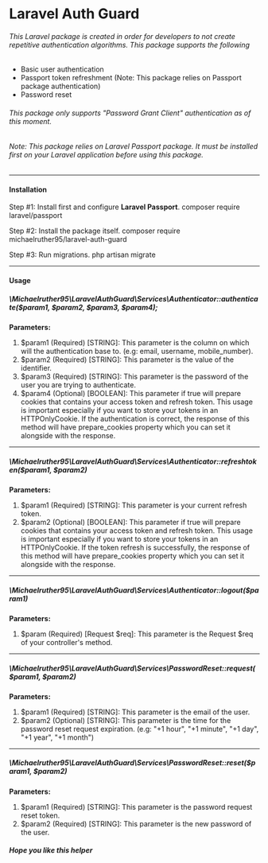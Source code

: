 # Laravel Auth Guard
###### This Laravel package is created in order for developers to not create repetitive authentication algorithms. This package supports the following
- Basic user authentication
- Passport token refreshment (Note: This package relies on Passport package authentication)
- Password reset

###### This package only supports "Password Grant Client" authentication as of this moment.

###### Note: This package relies on Laravel Passport package. It must be installed first on your Laravel application before using this package.

---

#### Installation

Step #1: Install first and configure **Laravel Passport**.
composer require laravel/passport

Step #2: Install the package itself.
composer require michaelruther95/laravel-auth-guard

Step #3: Run migrations.
php artisan migrate

---

#### Usage

##### \Michaelruther95\LaravelAuthGuard\Services\Authenticator::authenticate($param1, $param2, $param3, $param4);
**Parameters:**
1. $param1 (Required) [STRING]: This parameter is the column on which will the authentication base to. (e.g: email, username, mobile_number).
2. $param2 (Required) [STRING]: This parameter is the value of the identifier.
3. $param3 (Required) [STRING]: This parameter is the password of the user you are trying to authenticate.
4. $param4 (Optional) [BOOLEAN]: This parameter if true will prepare cookies that contains your access token and refresh token. This usage is important especially if you want to store your tokens in an HTTPOnlyCookie. If the authentication is correct, the response of this method will have prepare_cookies property which you can set it alongside with the response.

---

##### \Michaelruther95\LaravelAuthGuard\Services\Authenticator::refreshtoken($param1, $param2)
**Parameters:**
1. $param1 (Required) [STRING]: This parameter is your current refresh token.
2. $param2 (Optional) [BOOLEAN]: This parameter if true will prepare cookies that contains your access token and refresh token. This usage is important especially if you want to store your tokens in an HTTPOnlyCookie. If the token refresh is successfully, the response of this method will have prepare_cookies property which you can set it alongside with the response.

---

##### \Michaelruther95\LaravelAuthGuard\Services\Authenticator::logout($param1)
**Parameters:**
1. $param (Required) [Request $req]: This parameter is the Request $req of your controller's method.

---

##### \Michaelruther95\LaravelAuthGuard\Services\PasswordReset::request($param1, $param2)
**Parameters:**
1. $param1 (Required) [STRING]: This parameter is the email of the user.
2. $param2 (Optional) [STRING]: This parameter is the time for the password reset request expiration. (e.g: "+1 hour", "+1 minute", "+1 day", "+1 year", "+1 month")

---

##### \Michaelruther95\LaravelAuthGuard\Services\PasswordReset::reset($param1, $param2)
**Parameters:**
1. $param1 (Required) [STRING]: This parameter is the password request reset token.
2. $param2 (Required) [STRING]: This parameter is the new password of the user.


##### Hope you like this helper


